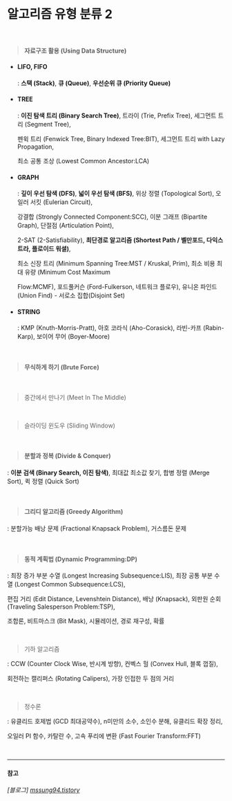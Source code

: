 # 알고리즘 유형 분류 2

<br>

> #### 자료구조 활용 (Using Data Structure)

- #### LIFO, FIFO

  : **스택 (Stack)**, **큐 (Queue)**, **우선순위 큐 (Priority Queue)**  

- #### TREE

  : **이진 탐색 트리 (Binary Search Tree)**, 트라이 (Trie, Prefix Tree), 세그먼트 트리 (Segment Tree),  
  
  펜윅 트리 (Fenwick Tree, Binary Indexed Tree:BIT), 세그먼트 트리 with Lazy Propagation,  
  
  최소 공통 조상 (Lowest Common Ancestor:LCA)  

- #### GRAPH

  : **깊이 우선 탐색 (DFS)**, **넓이 우선 탐색 (BFS)**, 위상 정렬 (Topological Sort), 오일러 서킷 (Eulerian Circuit),  
  
  강결합 (Strongly Connected Component:SCC), 이분 그래프 (Bipartite Graph), 단절점 (Articulation Point),  
  
  2-SAT (2-Satisfiability), **최단경로 알고리즘 (Shortest Path / 벨만포드, 다익스트라, 플로이드 워셜)**,  
  
  최소 신장 트리 (Minimum Spanning Tree:MST / Kruskal, Prim), 최소 비용 최대 유량 (Minimum Cost Maximum  
  
  Flow:MCMF),  포드풀커슨 (Ford-Fulkerson, 네트워크 플로우), 유니온 파인드 (Union Find) - 서로소 집합(Disjoint Set)  

- #### STRING

  : KMP (Knuth-Morris-Pratt), 아호 코라식 (Aho-Corasick), 라빈-카프 (Rabin-Karp), 보이어 무어 (Boyer-Moore)  

<br>

> #### 무식하게 하기 (Brute Force)

<br>

> 중간에서 만나기 (Meet In The Middle)

<br>

> 슬라이딩 윈도우 (Sliding Window)

<br>

> #### 분할과 정복 (Divide & Conquer)

: **이분 검색 (Binary Search, 이진 탐색)**, 최대값 최소값 찾기, 합병 정렬 (Merge Sort), 퀵 정렬 (Quick Sort)  

<br>

> #### 그리디 알고리즘 (Greedy Algorithm)

: 분할가능 배낭 문제 (Fractional Knapsack Problem), 거스름돈 문제  

<br>

> #### 동적 계획법 (Dynamic Programming:DP)

: 최장 증가 부분 수열 (Longest Increasing Subsequence:LIS), 최장 공통 부분 수열 (Longest Common Subsequence:LCS),  

편집 거리 (Edit Distance, Levenshtein Distance), 배낭 (Knapsack), 외판원 순회 (Traveling Salesperson Problem:TSP),  

조합론, 비트마스크 (Bit Mask), 시뮬레이션, 경로 재구성, 확률  

<br>

> 기하 알고리즘

: CCW (Counter Clock Wise, 반시계 방향), 컨벡스 헐 (Convex Hull, 블록 껍질),  

회전하는 캘리퍼스 (Rotating Calipers), 가장 인접한 두 점의 거리  

<br>

> 정수론

: 유클리드 호제법 (GCD 최대공약수), n미만의 소수, 소인수 분해, 유클리드 확장 정리,  

오일러 PI 함수, 카탈란 수, 고속 푸리에 변환 (Fast Fourier Transform:FFT)  

<br>

******
#### 참고

###### [블로그] [mssung94.tistory](https://mssung94.tistory.com/entry/AL%EB%8C%80%EC%A4%91%EC%A0%81%EC%9D%B8-%EC%95%8C%EA%B3%A0%EB%A6%AC%EC%A6%98-%EB%AC%B8%EC%A0%9C-%EC%9C%A0%ED%98%95-%EB%B6%84%EB%A5%98?category=775519)
